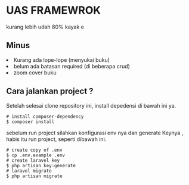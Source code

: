 # UAS FRAMEWROK

<p>kurang lebih udah 80% kayak e</p>

## Minus
  <li class="list-group-item">Kurang ada lope-lope (menyukai buku)</li>
  <li class="list-group-item">belum ada batasan required (di beberapa crud)</li>
  <li class="list-group-item">zoom cover buku</li>

## Cara jalankan project ?
Setelah selesai clone repository ini, install depedensi di bawah ini ya.

```shell
# install composer-dependency
$ composer install
```

sebelum run project silahkan konfigurasi env nya dan generate Keynya , habis itu run project, seperti dibawah ini.

```shell
# create copy of .env
$ cp .env.example .env
# create laravel key
$ php artisan key:generate
# laravel migrate
$ php artisan migrate
```